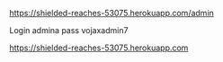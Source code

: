 https://shielded-reaches-53075.herokuapp.com/admin

Login admina
pass vojaxadmin7

https://shielded-reaches-53075.herokuapp.com